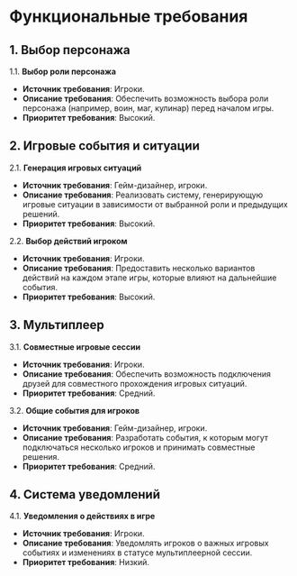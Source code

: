 # Функциональные требования

## 1. Выбор персонажа

1.1. **Выбор роли персонажа**

- **Источник требования**: Игроки.
- **Описание требования**: Обеспечить возможность выбора роли персонажа (например, воин, маг, кулинар) перед началом игры.
- **Приоритет требования**: Высокий.

## 2. Игровые события и ситуации

2.1. **Генерация игровых ситуаций**

- **Источник требования**: Гейм-дизайнер, игроки.
- **Описание требования**: Реализовать систему, генерирующую игровые ситуации в зависимости от выбранной роли и предыдущих решений.
- **Приоритет требования**: Высокий.

2.2. **Выбор действий игроком**

- **Источник требования**: Игроки.
- **Описание требования**: Предоставить несколько вариантов действий на каждом этапе игры, которые влияют на дальнейшие события.
- **Приоритет требования**: Высокий.

## 3. Мультиплеер

3.1. **Совместные игровые сессии**

- **Источник требования**: Игроки.
- **Описание требования**: Обеспечить возможность подключения друзей для совместного прохождения игровых ситуаций.
- **Приоритет требования**: Средний.

3.2. **Общие события для игроков**

- **Источник требования**: Гейм-дизайнер, игроки.
- **Описание требования**: Разработать события, к которым могут подключаться несколько игроков и принимать совместные решения.
- **Приоритет требования**: Средний.

## 4. Система уведомлений

4.1. **Уведомления о действиях в игре**

- **Источник требования**: Игроки.
- **Описание требования**: Уведомлять игроков о важных игровых событиях и изменениях в статусе мультиплеерной сессии.
- **Приоритет требования**: Низкий.



